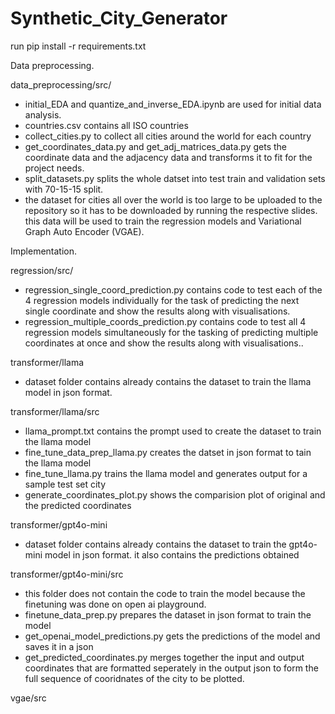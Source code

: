 # Synthetic_City_Generator

run pip install -r requirements.txt

Data preprocessing. 

data_preprocessing/src/
- initial_EDA and quantize_and_inverse_EDA.ipynb are used for initial data analysis.
- countries.csv contains all ISO countries
- collect_cities.py to collect all cities around the world for each country
- get_coordinates_data.py and get_adj_matrices_data.py gets the coordinate data and the adjacency data and transforms it to fit for the project needs.
- split_datasets.py splits the whole datset into test train and validation sets with 70-15-15 split.
- the dataset for cities all over the world is too large to be uploaded to the repository so it has to be downloaded by running the respective slides. this data will be used to train the regression models and Variational Graph Auto Encoder (VGAE).

Implementation.

regression/src/
- regression_single_coord_prediction.py contains code to test each of the 4 regression models individually for the task of predicting the next single coordinate and show the results along with visualisations.
- regression_multiple_coords_prediction.py contains code to test all 4 regression models simultaneously for the tasking of predicting multiple coordinates at once and show the results along with visualisations..

transformer/llama
- dataset folder contains already contains the dataset to train the llama model in json format.

transformer/llama/src
- llama_prompt.txt contains the prompt used to create the dataset to train the llama model
- fine_tune_data_prep_llama.py creates the datset in json format to tain the llama model
- fine_tune_llama.py trains the llama model and generates output for a sample test set city
- generate_coordinates_plot.py shows the comparision plot of original and the predicted coordinates

transformer/gpt4o-mini
- dataset folder contains already contains the dataset to train the gpt4o-mini model in json format. it also contains the predictions obtained

transformer/gpt4o-mini/src
- this folder does not contain the code to train the model because the finetuning was done on open ai playground.
- finetune_data_prep.py prepares the dataset in json format to train the model
- get_openai_model_predictions.py gets the predictions of the model and saves it in a json
- get_predicted_coordinates.py merges together the input and output coordinates that are formatted seperately in the output json to form the full sequence of cooridnates of the city to be plotted.

vgae/src
